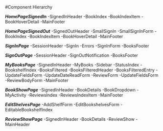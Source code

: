 #Component Hierarchy

***HomePageSignedIn***
  -SignedInHeader
  -BookIndex
    -BookIndexItem
      -BookHoverDetail
  -MainFooter


***HomePageSignedOut***
  -SignedOutHeader
  -SmallSignIn
    -SmallSignInForm
  -BookIndex
    -BookIndexItem
      -BookHoverDetail
  -MainFooter


***SignInPage***
  -SessionHeader
  -SignIn
    -Errors
    -SignInForm
  -BooksFooter


***SignOutPage***
  -SessionHeader
  -SignOutNotification
  -BooksFooter


***MyBooksPage***
  -SignedInHeader
  -MyBooks
    -Sidebar
      -StatusIndex
      -BookshelfIndex
    -BooksFiltered
      -BooksFilteredHeader
      -BooksFilteredEntry
        -UpdateFieldsForm
        -UpdateDateReadForm
  -ReviewForm
    -UpdateFieldsForm
    -ReviewBodyForm
  -MainFooter


***BookShowPage***
  -SignedInHeader
  -BookDetails
    -BookDropdown
  -MyActivity
  -ReviewsIndex
    -ReviewsIndexItem
  -MainFooter


***EditShelvesPage***
  -AddShelfForm
  -EditBookshelvesForm
    -EditableBookshelfIndex


***ReviewShowPage***
  -SignedInHeader
  -BookDetails
    -ReviewShow
  -MainHeader
